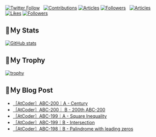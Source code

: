 [![Twitter Follow](https://img.shields.io/twitter/follow/hyperdb?label=twitter&logo=twitter&style=plastic)](https://twitter.com/hyperdb)
&nbsp;
[![Contributions](https://badgen.org/img/qiita/hyperdb/contributions?style=plastic)](https://qiita.com/hyperdb)
[![Articles](https://badgen.org/img/qiita/hyperdb/articles?style=plastic)](https://qiita.com/hyperdb)
[![Followers](https://badgen.org/img/qiita/hyperdb/followers?style=plastic)](https://qiita.com/hyperdb)
&nbsp;
[![Articles](https://badgen.org/img/zenn/hyperdb/articles)](https://zenn.dev/hyperdb)
[![Likes](https://badgen.org/img/zenn/hyperdb/likes?style=plastic)](https://zenn.dev/hyperdb)
[![Followers](https://badgen.org/img/zenn/hyperdb/followers?style=plastic)](https://zenn.dev/hyperdb)

## 🔖Ｍy Stats

[![GitHub stats](https://github-readme-stats-eight-theta.vercel.app/api?username=hyperdb&theme=radical&count_private=true&show_icons=true)](https://github.com/anuraghazra/github-readme-stats)

## 🔖Ｍy Trophy

[![trophy](https://github-profile-trophy.vercel.app/?username=hyperdb&theme=onedark)](https://github.com/ryo-ma/github-profile-trophy)

## 🔖Ｍy Blog Post

<!-- BLOG-POST-LIST:START -->
- [［AtCoder］ABC-200｜A - Century](https://zenn.dev/hyperdb/articles/0690848ec44d99)
- [［AtCoder］ABC-200｜ B - 200th ABC-200](https://zenn.dev/hyperdb/articles/050f7c1cb9746e)
- [［AtCoder］ABC-199｜A - Square Inequality](https://zenn.dev/hyperdb/articles/8bdb615ea0e850)
- [［AtCoder］ABC-199｜B - Intersection](https://zenn.dev/hyperdb/articles/5026d81d11a586)
- [［AtCoder］ABC-198｜B - Palindrome with leading zeros](https://zenn.dev/hyperdb/articles/b41102c1a521eb)
<!-- BLOG-POST-LIST:END -->
